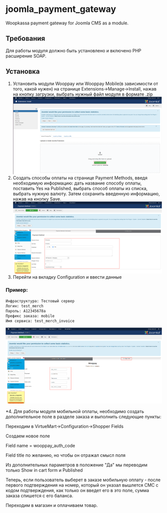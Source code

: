 # joomla_payment_gateway
Woopkassa payment gateway for Joomla CMS as a module.

## Требования
Для работы модуля должно быть установлено и включено PHP расширение SOAP.

## Установка
1. Установить модули Wooppay или Wooppay Mobile(в зависимости от того, какой нужен) на странице
Extensions->Manage->Install, нажав на кнопку загрузки, выбрать нужный файл модуля в формате .zip
![Alt text](.README/joomla_1.png?raw=true)
2. Создать способы оплаты на странице Payment Methods, введя необходимую информацию: дать название способу оплаты, поставить Yes на Published, выбрать способ оплаты из списка, выбрать нужную валюту. Затем сохранить введенную информацию, нажав на кнопку Save.
![Alt text](.README/joomla_2.png?raw=true)
3. Перейти на вкладку Configuration и ввести данные
### Пример:
```
Инфраструктура: Тестовый сервер
Логин: test_merch
Пароль: A12345678a
Префикс заказа: mobile
Имя сервиса: test_merch_invoice
```
![Alt text](.README/joomla_3.png?raw=true)

*4. Для работы модуля мобильной оплаты, необходимо создать дополнительное поле в разделе заказа и выполнить следующие пункты:

Переходим в VirtueMart->Configuration->Shopper Fields

Создаем новое поле

Field name = wooppay_auth_code

Field title по желанию, но чтобы он отражал смысл поля

Из дополнительных параметров в положение "Да" мы переводим только Show in cart form и Published

Теперь, если пользователь выберет в заказе мобильную оплату - после первого подтверждения на номер, который он указал вышлется СМС с кодом подтверждения, как только он введет его в это поле, сумма заказа спишется с его баланса.

Переходим в магазин и оплачиваем товар.

